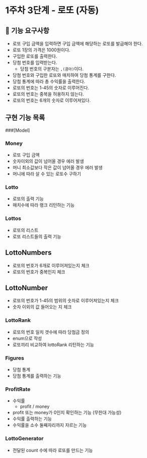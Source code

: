 
# 1주차 3단계 - 로또 (자동) 
## 🚀 기능 요구사항
* 로또 구입 금액을 입력하면 구입 금액에 해당하는 로또를 발급해야 한다.
* 로또 1장의 가격은 1000원이다.
* 구입한 로또를 출력한다. 
* 당첨 번호를 입력받는다.
  * 당첨 번호의 구분자는 `,(콤마)`이다.
* 당첨 번호와 구입한 로또와 매치하여 당첨 통계를 구한다.
* 당첨 통계에 따라 총 수익률을 출력한다.
* 로또의 번호는 1-45의 숫자로 이루어진다.
* 로또의 번호는 중복을 허용하지 않는다.
* 로또의 번호는 6개의 숫자로 이루어져있다.


## 구현 기능 목록
###[Model]

### Money
* 로또 구입 금액
* 숫자이외의 값이 넘어올 경우 에러 발생
* 머니 최소값보다 작은 값이 넘어올 경우 에러 발생
* 머니에 따라 살 수 있는 로또수 구하기

### Lotto
* 로또의 출력 기능
* 매치수에 따라 랭크 리턴하는 기능

### Lottos 
* 로또의 리스트
* 로또 리스트들의 출력 기능

## LottoNumbers
* 로또의 번호가 6개로 이루어져있는지 체크
* 로또의 번호가 중복인지 체크

## LottoNumber
* 로또의 번호가 1-45의 범위의 숫자로 이루어져있는지 체크
* 숫자 이외의 값 들어오는 지 체크

### LottoRank
* 로또의 번호 일치 갯수에 따라 당첨금 정의
* enum으로 작성
* 로또끼리 비교하여 lottoRank 리턴하는 기능

### Figures
* 당첨 통계
* 당첨 통계를 출력하는 기능

### ProfitRate
* 수익률
  * profit / money
* profit 또는 money가 0인지 확인하는 기능 (무한대 가능성)
* 수익률 출력하는 기능 
* 수익률을 소수 둘째자리까지 자르는 기능

### LottoGenerator
* 전달된 count 수에 따라 로또를 만드는 기능
